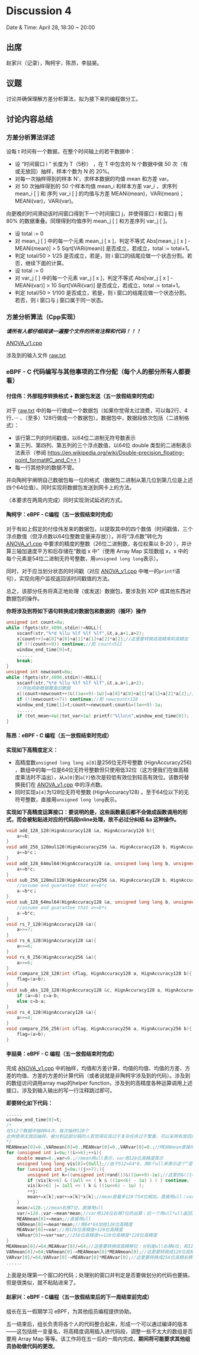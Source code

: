 # Discussion 4

Date & Time: April 28, 18:30 ~ 20:00  

## 出席

赵家兴（记录），陶柯宇，陈昂，李喆昊。  

## 议题

讨论并确保理解方差分析算法，拟为接下来的编程做分工。

## 讨论内容总结

### 方差分析算法详述

设每 t 时间有一个数据，在整个时间轴上的若干数据中：

- 设 “时间窗口 i ” 长度为 T（5秒） ，在 T 中包含的 N 个数据中做 50 次（有或无放回）抽样，样本个数为 N 的 20%。
- 对每一次抽样得到的样本 N’，求样本数据的均值 mean 和方差 var。
- 对 50 次抽样得到的 50 个样本均值 mean_i 和样本方差 var_i ，求序列 mean_i [ ] 和 序列 var_i [ ] 的均值与方差 MEANi(mean)，VARi(mean)；MEANi(var)，VARi(var)。

向更晚的时间滑动该时间窗口得到下一个时间窗口 j，并使得窗口 i 和窗口 j 有 80% 的数据重叠。同理得到均值序列 mean_j [ ] 和方差序列 var_j [ ]。

- 设 total := 0
- 对 mean_j [ ] 中的每一个元素 mean_j [ x ]，判定不等式 Abs[mean_j [ x ] - MEANi(mean)] > 5 Sqrt[VARi(mean)] 是否成立，若成立，total := total+1。
- 判定 total/50 > 1/25 是否成立，若是，则 i 窗口的结尾应做一个状态分割。若否，继续下面的计算。
- 设 total := 0
- 对 var_j [ ] 中的每一个元素 var_j [ x ]，判定不等式 Abs[var_j [ x ] - MEANi(var)] > 10 Sqrt[VARi(var)] 是否成立，若成立，total := total+1。
- 判定 total/50 > 1/100 是否成立，若是，则 i 窗口的结尾应做一个状态分割。若否，则 i 窗口与 j 窗口属于同一状态。

### 方差分析算法（Cpp实现）

***请所有人都仔细阅读一遍整个文件的所有注释和代码！！！***

[ANOVA_v1.cpp](files/ANOVA_v1.cpp)

涉及到的输入文件 [raw.txt](files/raw.txt)

### eBPF - C 代码编写与其他事项的工作分配（每个人的部分所有人都要看）

#### 付佳伟：外部程序转换格式 + 数据包发送（五一放假结束时完成）

对于 [raw.txt](files/raw.txt) 中的每一行做成一个数据包（如果你觉得太过浪费，可以每2行、4行、··· 、（至多）128行做成一个数据包）。数据包中，数据段依次包括（二进制格式）：
- 该行第二列的时间戳值，以64位二进制无符号数表示
- 第三列、第四列、第五列的三个浮点数值，以64位 double 类型的二进制表示法表示（参阅 https://en.wikipedia.org/wiki/Double-precision_floating-point_format#C_and_C++ ）
- 每一行其他列的数据不管。

并向陶柯宇阐明自己数据包每一位的格式（数据包二进制从第几位到第几位是上述四个64位值）。同时实现将数据包发送到网卡上的方法。

（本要求在两周内完成）同时实现测试延迟的方式。

#### 陶柯宇：eBPF - C编程（五一放假结束时完成）

对于有如上假定的付佳伟发来的数据包，以提取其中的四个数值（时间戳值，三个浮点数值（但浮点数以64位整数变量来存放）），并将“浮点数”转化为 [ANOVA_v1.cpp](files/ANOVA_v1.cpp) 中要求的精度的整数（26位二进制数，各位权乘以 B-20 ），并计算三轴加速度平方和后存储在“数组 x 中”（使用 Array Map 实现数组 x，x 中的每个元素是54位二进制无符号整数，用`unsigned long long`表示）。

同时，对于应当划分状态的时间戳（对应 [ANOVA_v1.cpp](files/ANOVA_v1.cpp) 中唯一的`printf`语句），实现向用户监视返回该时间戳值的方法。

总之，该部分任务将真正地处理（或发送）数据包，要涉及到 XDP 或其他东西对数据包的操作。

**你将涉及到将如下语句转换成对数据包和数据的（循环）操作**

```c
unsigned int count=0u;
while (fgets(str,4096,stdin)!=NULL){
    sscanf(str,"%*d %llu %lf %lf %lf",&t,a,a+1,a+2);
	x[count++]=a[0]*a[0]+a[1]*a[1]+a[2]*a[2];//这里要转换成高精乘和高精加
    if (!(count>>9)) continue;//即 count<512
    window_end_time[0]=t;
	......
	break;
}
unsigned int newcount=0u;
while (fgets(str,4096,stdin)!=NULL){
    sscanf(str,"%*d %llu %lf %lf %lf",&t,a,a+1,a+2);
    //开始用新数据覆盖旧数据
    x[(count+newcount++)&((1u<<9)-1u)]=a[0]*a[0]+a[1]*a[1]+a[2]*a[2];//这里要转换成高精
    if (!(newcount>>7)) continue;//即 newcount<128
    window_end_time[1]=t;count+=newcount;count&=(1u<<9)-1u;
    ......
    if (tot_mean>4u||tot_var>1u) printf("%llu\n",window_end_time[0]);
}
```



#### 陈昂：eBPF - C 编程（五一放假结束时完成）

**实现如下高精度定义：**

- 高精度数`unsigned long long a[8]`是256位无符号整数 (HignAccuracy256) ，数组中的每一位是64位无符号整数但只使用低32位（这方便我们在做高精度乘法时不溢出），从`a[0]`到`a[7]`依次是较低有效位到较高有效位。该数将替换我们在 [ANOVA_v1.cpp](files/ANOVA_v1.cpp) 中的浮点数。
- 同时实现`a[4]`为128位无符号整数 (HignAccuracy128) 。至于64位以下的无符号整数，直接用`unsigned long long`表示。

**实现如下高精度运算接口：要说明的是，这些函数最后都不会做成函数调用的形式，而会被粘贴进对应的代码段inline处理，故不必过分纠结 &a 这种操作。**

```c
void add_128_128(HignAccuracy128 &a, HignAccuracy128 b){
	a+=b;
}
void add_256_128mul128(HignAccuracy256 &a, HignAccuracy128 b, HignAccuracy128 c){
    a+=b*c；
}
void add_128_64mul64(HignAccuracy128 &a, unsigned long long b, unsigned long long c){
    a+=b*c;
}
void sub_256_128mul128(HignAccuracy256 &a, HignAccuracy128 b, HignAccuracy128 c){
	//assume and guarantee that a>=b*c
    a-=b*c；
}
void sub_128_64mul64(HignAccuracy128 &a, unsigned long long b, unsigned long long c){
    //assume and guarantee that a>=b*c
    a-=b*c;
}
void rs_7_128(HignAccuracy128 &a){
    a>>=7;
}
void rs_6_128(HignAccuracy128 &a){
    a>>=6;
}
void rs_6_256(HignAccuracy256 &a){
    a>>=6;
}
void compare_128_128(int &flag, HignAccuracy128 a, HignAccuracy128 b){
	flag=(a>b);
}
void sub_abs_128_128(HignAccuracy128 &c, HignAccuracy128 a, HignAccuracy128 b{
    if (a>=b) c=a-b;
    else c=b-a;
}
void rs_4_128(HignAccuracy128 &a){
    a>>=4;
}
void compare_256_256(int &flag, HignAccuracy256 a, HignAccuracy256 b){
	flag=(a>b);
}
```

#### 李喆昊：eBPF - C 编程（五一放假结束时完成）

完成 [ANOVA_v1.cpp](files/ANOVA_v1.cpp) 中的抽样，均值和方差计算，均值的均值、均值的方差、方差的均值、方差的方差的计算代码（或者说就是非陶柯宇涉及到的代码）。涉及到的数组访问调用array map的helper function，涉及到的高精度各种运算调用上述接口，涉及到输入输出的写一行注释跳过即可。

**即要转化如下代码：**

```c
......
window_end_time[0]=t;
/*
在512个数据中抽样64次，每次抽样128个
此例使用无放回抽样，被分到这部分锅的人若觉得实现过于复杂任务过于繁重，可以采用有放回抽样，但这种简化很可能让我们的最终结题报告的时候被问的下不来台（
*/
MEANmean[0]=0.,VARmean[0]=0.,MEANvar[0]=0.,VARvar[0]=0.;//MEANmean直接用ull；VARmean用128位高精度；MEANvar用128高精度；VARvar用256位高精度
for (unsigned int i=0u;!(i>>6);++i){
    double mean=0.,var=0.;//mean用ull表示，var用128位高精度表示
    unsigned long long vis[8]={0ull};//由于512=64*8，用8个ull来表示这个“是否已抽过”的bool关系就可以
    for (unsigned int j=0u;!(j>>7);){
        unsigned int k=((unsigned int)rand())&((1u<<9)-1u);//这里的&((1<<9)-1)代表对512取模，它也可以用一次左移再一次右移实现。下面出现的这种写法都一样。
        if (vis[k>>6] & (1ull << ( k & ((1u<<6) - 1u) ) ) ) continue;
        vis[k>>6] |= 1ull << ( k & ((1u<<6) - 1u) );
        ++j;
        mean+=x[k];var+=x[k]*x[k];//mean是最多128个54位相加，直接用ull；var是54位乘54位=108位，用128位高精度
    }
    mean/=128.;//mean右移7位，直接用ull
    var/=128.;var-=mean*mean;//var用128位右移7位的运算；后一个用ull*ull返回128位高精度的操作
    MEANmean[0]+=mean;//直接用ull
    VARmean[0]+=mean*mean;//用64*64加给128位高精度
    MEANvar[0]+=var;//用128位高精度+128位高精度
    VARvar[0]+=var*var;//256位高精度+=128位高精度*128位高精度
}
MEANmean[0]/=64;MEANvar[0]/=64;//这里要转换成高精移位：分别是ull右移6位，和128位高精度右移6位
VARmean[0]/=64;VARmean[0]-=MEANmean[0]*MEANmean[0];//这里要转换成128位高精右移6位，128位高精-=64*64位ull
VARvar[0]/=64;VARvar[0]-=MEANvar[0]*MEANvar[0];//这里要转换成256位高精右移6位，256位高精度-=128位*128位高精度
......
```
上面是处理第一个窗口的代码；处理别的窗口并判定是否要做划分的代码也要搞，但是很类似，就不粘贴进来了。

#### 赵家兴：eBPF - C编程（五一放假结束后的下一周结束前完成）

组长在五一假期学习 eBPF，为其他组员编程提供协助。

五一结束后，组长负责将各个人的代码整合起来，形成一个可以通过编译的版本——这包括统一变量名，将高精度调用插入进代码段，调整一些不太大的数组是否要用 Array Map 等等。该工作将在五一后的一周内完成，**期间将可能要求其他组员协助做代码的更改**。
